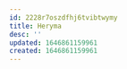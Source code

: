 ```yaml
---
id: 2228r7oszdfhj6tvibtwymy
title: Heryma
desc: ''
updated: 1646861159961
created: 1646861159961
---
```


